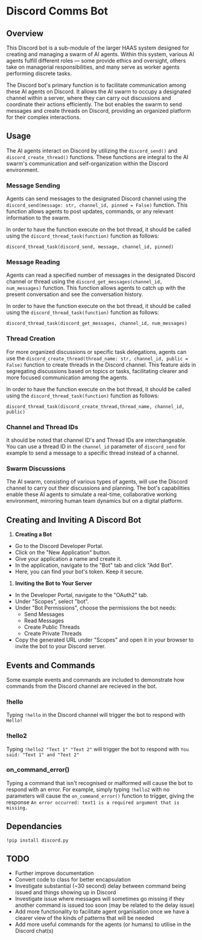 # Discord Comms Bot

## Overview
This Discord bot is a sub-module of the larger HAAS system designed for creating and managing a swarm of AI agents. Within this system, various AI agents fulfill different roles — some provide ethics and oversight, others take on managerial responsibilities, and many serve as worker agents performing discrete tasks.

The Discord bot's primary function is to facilitate communication among these AI agents on Discord. It allows the AI swarm to occupy a designated channel within a server, where they can carry out discussions and coordinate their actions efficiently. The bot enables the swarm to send messages and create threads on Discord, providing an organized platform for their complex interactions.


## Usage

The AI agents interact on Discord by utilizing the `discord_send()` and `discord_create_thread()` functions. These functions are integral to the AI swarm's communication and self-organization within the Discord environment.


### Message Sending

Agents can send messages to the designated Discord channel using the `discord_send(message: str, channel_id, pinned = False)` function. This function allows agents to post updates, commands, or any relevant information to the swarm.

In order to have the function execute on the bot thread, it should be called using the `discord_thread_task(function)` function as follows:
```
discord_thread_task(discord_send, message, channel_id, pinned)
```

### Message Reading

Agents can read a specified number of messages in the designated Discord channel or thread using the `discord_get_messages(channel_id, num_messages)` function. This function allows agents to catch up with the present conversation and see the conversation history.

In order to have the function execute on the bot thread, it should be called using the `discord_thread_task(function)` function as follows:
```
discord_thread_task(discord_get_messages, channel_id, num_messages)
```


### Thread Creation

For more organized discussions or specific task delegations, agents can use the `discord_create_thread(thread_name: str, channel_id, public = False)` function to create threads in the Discord channel. This feature aids in segregating discussions based on topics or tasks, facilitating clearer and more focused communication among the agents.

In order to have the function execute on the bot thread, it should be called using the `discord_thread_task(function)` function as follows:
```
discord_thread_task(discord_create_thread,thread_name, channel_id, public)
```

### Channel and Thread IDs

It should be noted that channel ID's and Thread IDs are interchangeable. You can use a thread ID in the `channel_id` parameter of `discord_send` for example to send a message to a specific thread instead of a channel.

### Swarm Discussions

The AI swarm, consisting of various types of agents, will use the Discord channel to carry out their discussions and planning. The bot's capabilities enable these AI agents to simulate a real-time, collaborative working environment, mirroring human team dynamics but on a digital platform.
  

## Creating and Inviting A Discord Bot

1. **Creating a Bot**
  - Go to the Discord Developer Portal.
  - Click on the "New Application" button.
  - Give your application a name and create it.
  - In the application, navigate to the "Bot" tab and click "Add Bot".
  - Here, you can find your bot's token. Keep it secure.

1. **Inviting the Bot to Your Server**
  - In the Developer Portal, navigate to the "OAuth2" tab.
  - Under "Scopes", select "bot".
  - Under "Bot Permissions", choose the permissions the bot needs:
    - Send Messages
    - Read Messages
    - Create Public Threads
    - Create Private Threads
  - Copy the generated URL under "Scopes" and open it in your browser to invite the bot to your Discord server.


## Events and Commands
Some example events and commands are included to demonstrate how commands from the Discord channel are recieved in the bot.

### !hello
Typing `!hello` in the Discord channel will trigger the bot to respond with `Hello!`

### !hello2
Typing `!hello2 "Text 1" "Text 2"` will trigger the bot to respond with `You said: "Text 1" and "Text 2"`

### on_command_error()
Typing a command that isn't recognised or malformed will cause the bot to respond with an error. For example, simply typing `!hello2` with no parameters will cause the `on_command_error()` function to trigger, giving the response `An error occurred: text1 is a required argument that is missing.`

## Dependancies
```
!pip install discord.py
```

## TODO
- Further improve documentation
- Convert code to class for better encapsulation
- Investigate substantial (~30 second) delay between command being issued and things showing up in Discord
- Investigate issue where messages will sometimes go missing if they another command is issued too soon (may be related to the delay issue)
- Add more functionality to facilitate agent organisation once we have a clearer view of the kinds of patterns that will be needed
- Add more useful commands for the agents (or humans) to utilise in the Discord chat(s)
